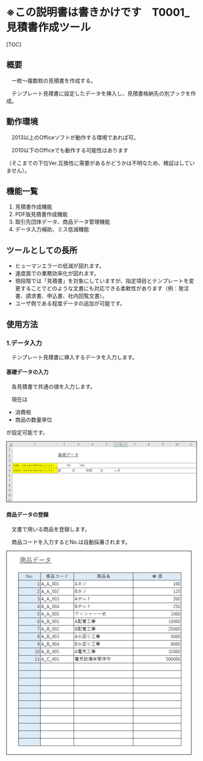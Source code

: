 

# ※この説明書は書きかけです　T0001_見積書作成ツール



[TOC]



## 概要

　一枚～複数枚の見積書を作成する。

　テンプレート見積書に設定したデータを挿入し、見積書格納先の別ブックを作成。



## 動作環境

　2013以上のOfficeソフトが動作する環境であれば可。

　2010以下のOfficeでも動作する可能性はあります

（そこまでの下位Ver.互換性に需要があるかどうかは不明なため、検証はしていません）。



## 機能一覧

1. 見積書作成機能
2. PDF版見積書作成機能
3. 取引先団体データ、商品データ管理機能
4. データ入力補助、ミス低減機能



## ツールとしての長所

- ヒューマンエラーの低減が図れます。
- 速度面での業務効率化が図れます。
- 現段階では「見積書」を対象にしていますが、指定項目とテンプレートを変更することでどのような文書にも対応できる柔軟性があります（例：発注書、請求書、申込書、社内回覧文書）。
- ユーザ側である程度データの追加が可能です。



## 使用方法

### 1.データ入力

　テンプレート見積書に挿入するデータを入力します。



#### 基礎データの入力

　各見積書で共通の値を入力します。

　現在は

 - 消費税
 - 商品の数量単位

が設定可能です。



<img src="../_ImageForMarkdown/T0001/image_1.png" style="zoom:80%;border: 1px  solid" />



#### 商品データの登録

　文書で用いる商品を登録します。

　商品コードを入力するとNo.は自動採番されます。

<img src="../_ImageForMarkdown/T0001/image_2.png" style="zoom:80%;border: 1px  solid" />